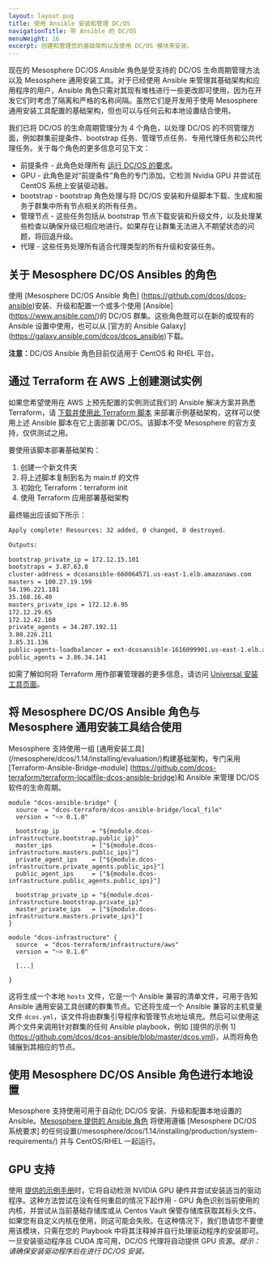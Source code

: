```yaml
---
layout: layout.pug
title: 使用 Ansible 安装和管理 DC/OS
navigationTitle: 带 Ansible 的 DC/OS
menuWeight: 16
excerpt: 创建和管理您的基础架构以及使用 DC/OS 模块来安装。
---
```


现在的 Mesosphere DC/OS Ansible 角色是受支持的 DC/OS 生命周期管理方法以及 Mesosphere 通用安装工具。对于已经使用 Ansible 来管理其基础架构和应用程序的用户，Ansible 角色只需对其现有堆栈进行一些更改即可使用，因为在开发它们时考虑了隔离和严格的名称间隔。虽然它们是开发用于使用 Mesosphere 通用安装工具配置的基础架构，但也可以与任何云和本地设置结合使用。

我们已将 DC/OS 的生命周期管理分为 4 个角色，以处理 DC/OS 的不同管理方面，例如群集前提条件、bootstrap 任务、管理节点任务、专用代理任务和公共代理任务。关于每个角色的更多信息可见下文：

- 前提条件 - 此角色处理所有 [运行 DC/OS 的要求](/mesosphere/dcos/1.14/installing/production/system-requirements/#software-prerequisites)。
- GPU - 此角色是对“前提条件”角色的专门添加。它检测 Nvidia GPU 并尝试在 CentOS 系统上安装驱动器。
-  bootstrap  - bootstrap 角色处理与将 DC/OS 安装和升级脚本下载、生成和服务于群集中所有节点相关的所有任务。
- 管理节点 - 这些任务包括从 bootstrap 节点下载安装和升级文件，以及处理某些检查以确保升级已相应地进行。如果存在让群集无法进入不期望状态的问题，将回退升级。
- 代理 - 这些任务处理所有适合代理类型的所有升级和安装任务。


## 关于 Mesosphere DC/OS Ansibles 的角色

使用 [Mesosphere DC/OS Ansible 角色] (https://github.com/dcos/dcos-ansible)安装、升级和配置一个或多个使用 [Ansible] (https://www.ansible.com/)的 DC/OS 群集。这些角色既可以在新的或现有的 Ansible 设置中使用，也可以从 [官方的 Ansible Galaxy] (https://galaxy.ansible.com/dcos/dcos_ansible)下载。

<p class="message--note"><strong>注意：</strong>DC/OS Ansible 角色目前仅适用于 CentOS 和 RHEL 平台。</p>

## 通过 Terraform 在 AWS 上创建测试实例
如果您希望使用在 AWS 上预先配置的实例测试我们的 Ansible 解决方案并熟悉 Terraform，请 [下载并使用此 Terraform 脚本](https://gist.github.com/geekbass/45eb978fb420ae0da13f00fdfa0cd1c5) 来部署示例基础架构，这样可以使用上述 Ansible 脚本在它上面部署 DC/OS。该脚本不受 Mesosphere 的官方支持，仅供测试之用。

要使用该脚本部署基础架构：

1. 创建一个新文件夹
2. 将上述脚本复制到名为 main.tf 的文件
3. 初始化 Terraform：terraform init
4. 使用 Terraform 应用部署基础架构

最终输出应该如下所示：

```bash
Apply complete! Resources: 32 added, 0 changed, 0 destroyed.

Outputs:

bootstrap_private_ip = 172.12.15.101
bootstraps = 3.87.63.8
cluster-address = dcosansible-660064571.us-east-1.elb.amazonaws.com
masters = 100.27.19.199
54.196.221.181
35.168.16.40
masters_private_ips = 172.12.6.95
172.12.29.65
172.12.42.160
private_agents = 34.207.192.11
3.80.226.211
3.85.31.136
public-agents-loadbalancer = ext-dcosansible-1616099901.us-east-1.elb.amazonaws.com
public_agents = 3.86.34.141
```

如需了解如何将 Terraform 用作部署管理器的更多信息，请访问 [Universal 安装工具页面](/mesosphere/dcos/1.14/installing/evaluation/)。

## 将 Mesosphere DC/OS Ansible 角色与 Mesosphere 通用安装工具结合使用

Mesosphere 支持使用一组 [通用安装工具] (/mesosphere/dcos/1.14/installing/evaluation/)构建基础架构，专门采用 [Terraform-Ansible-Bridge-module] (https://github.com/dcos-terraform/terraform-localfile-dcos-ansible-bridge)和 Ansible 来管理 DC/OS 软件的生命周期。

```hcl
module "dcos-ansible-bridge" {
  source  = "dcos-terraform/dcos-ansible-bridge/local_file"
  version = "~> 0.1.0"

  bootstrap_ip         = "${module.dcos-infrastructure.bootstrap.public_ip}"
  master_ips           = ["${module.dcos-infrastructure.masters.public_ips}"]
  private_agent_ips    = ["${module.dcos-infrastructure.private_agents.public_ips}"]
  public_agent_ips     = ["${module.dcos-infrastructure.public_agents.public_ips}"]

  bootstrap_private_ip = "${module.dcos-infrastructure.bootstrap.private_ip}"
  master_private_ips   = ["${module.dcos-infrastructure.masters.private_ips}"]
}

module "dcos-infrastructure" {
  source  = "dcos-terraform/infrastructure/aws"
  version = "~> 0.1.0"

  [...]

}
```

这将生成一个本地 `hosts` 文件，它是一个 Ansible 兼容的清单文件，可用于告知 Ansible 通用安装工具创建的群集节点。它还将生成一个 Ansible 兼容的主机变量文件 `dcos.yml`，该文件将由群集引导程序和管理节点地址填充。然后可以使用这两个文件来调用针对群集的任何 Ansible playbook，例如 [提供的示例 1] (https://github.com/dcos/dcos-ansible/blob/master/dcos.yml)，从而将角色铺展到其相应的节点。

## 使用 Mesosphere DC/OS Ansible 角色进行本地设置

Mesosphere 支持使用可用于自动化 DC/OS 安装、升级和配置本地设置的 Ansible。[Mesosphere 提供的 Ansible 角色](https://galaxy.ansible.com/dcos/dcos_ansible) 将使用遵循 [Mesosphere DC/OS 系统要求] 的任何设置(/mesosphere/dcos/1.14/installing/production/system-requirements/) 并与 CentOS/RHEL 一起运行。

## GPU 支持
使用 [提供的示例手册](https://github.com/dcos/dcos-ansible/blob/master/dcos.yml)时，它将自动检测 NVIDIA GPU 硬件并尝试安装适当的驱动程序。这种方法尝试在没有任何重启的情况下起作用 - GPU 角色识别当前使用的内核，并尝试从当前基础存储库或从 Centos Vault 保管存储库获取其标头文件。如果您有自定义内核在使用，则这可能会失败。在这种情况下，我们恳请您不要使用该模块，只需在您的 Playbook 中将其注释掉并自行处理驱动程序的安装即可。一旦安装驱动程序且 CUDA 库可用，DC/OS 代理将自动提供 GPU 资源。_提示：请确保安装驱动程序后在进行 DC/OS 安装。_
